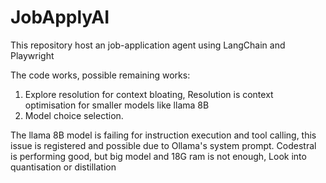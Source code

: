 # JobApplyAI
This repository host an job-application agent using LangChain and Playwright

The code works, possible remaining works:
1. Explore resolution for context bloating, Resolution is context optimisation for smaller models like llama 8B
2. Model choice selection.

The llama 8B model is failing for instruction execution and tool calling, this issue is registered and possible due to Ollama's system prompt.
Codestral is performing good, but big model and 18G ram is not enough, Look into quantisation or distillation
